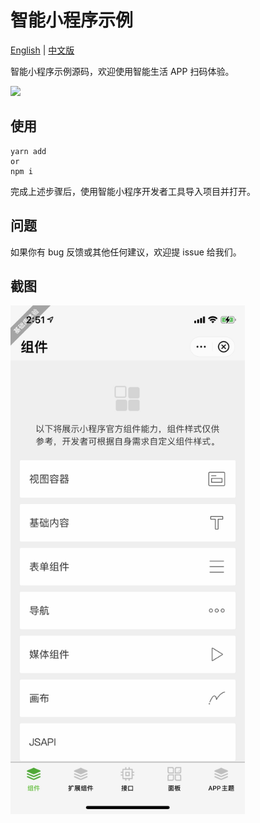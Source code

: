 # 智能小程序示例

[English](https://github.com/Tuya-Community/tuya-miniapp-explorer-template/blob/main/README.md)  |  [中文版](https://github.com/Tuya-Community/tuya-miniapp-explorer-template/blob/main/README_cn.md)

智能小程序示例源码，欢迎使用智能生活 APP 扫码体验。

<img  src="https://images.tuyacn.com/content-platform/hestia/1639557451e767ba53aad.png" width="200" />

## 使用

```shell
yarn add
or
npm i
```

完成上述步骤后，使用智能小程序开发者工具导入项目并打开。

## 问题

如果你有 bug 反馈或其他任何建议，欢迎提 issue 给我们。

## 截图

<img  src="assets/images/demo.jpg" width="375" />
